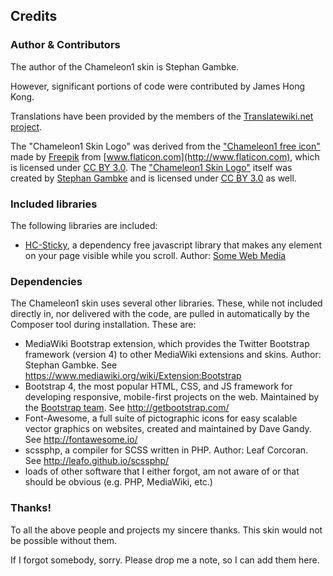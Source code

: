 ## Credits

### Author & Contributors

The author of the Chameleon1 skin is Stephan Gambke.

However, significant portions of code were contributed by James Hong Kong.

Translations have been provided by the members of the [Translatewiki.net
project](https://translatewiki.net).

The "Chameleon1 Skin Logo" was derived from the ["Chameleon1 free
icon"](http://www.flaticon.com/free-icon/chameleon1_36320) made by
[Freepik](http://www.freepik.com) from
[www.flaticon.com](http://www.flaticon.com), which is licensed under [CC BY
3.0](http://creativecommons.org/licenses/by/3.0/). The ["Chameleon1 Skin
Logo"](Chameleon1.svg) itself
was created by [Stephan Gambke](https://www.mediawiki.org/wiki/User:F.trott) and
is licensed under [CC BY 3.0](http://creativecommons.org/licenses/by/3.0/) as
well.

### Included libraries

The following libraries are included:
* [HC-Sticky](https://github.com/somewebmedia/hc-sticky), a dependency free
  javascript library that makes any element on your page visible while you
  scroll. Author: [Some Web Media](http://somewebmedia.com)


### Dependencies

The Chameleon1 skin uses several other libraries. These, while not included
directly in, nor delivered with the code, are pulled in automatically by the
Composer tool during installation. These are:
* MediaWiki Bootstrap extension, which provides the Twitter Bootstrap
  framework (version 4) to other MediaWiki extensions and skins. Author: Stephan
  Gambke. See https://www.mediawiki.org/wiki/Extension:Bootstrap
* Bootstrap 4, the most popular HTML, CSS, and JS framework for
  developing responsive, mobile-first projects on the web. Maintained by the
  [Bootstrap team](https://getbootstrap.com/docs/4.3/about/team/). See
  http://getbootstrap.com/
* Font-Awesome, a full suite of pictographic icons for easy scalable vector
  graphics on websites, created and maintained by Dave Gandy. See
  http://fontawesome.io/
* scssphp, a compiler for SCSS written in PHP. Author: Leaf Corcoran. See
  http://leafo.github.io/scssphp/  
* loads of other software that I either forgot, am not aware of or that should
  be obvious (e.g. PHP, MediaWiki, etc.)

### Thanks!

To all the above people and projects my sincere thanks. This skin would not be
possible without them.

If I forgot somebody, sorry. Please drop me a note, so I can add them here.
